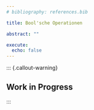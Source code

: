 ```yaml
---
# bibliography: references.bib

title: Bool'sche Operationen

abstract: ""

execute: 
  echo: false
---
```



::: {.callout-warning}
## Work in Progress
:::